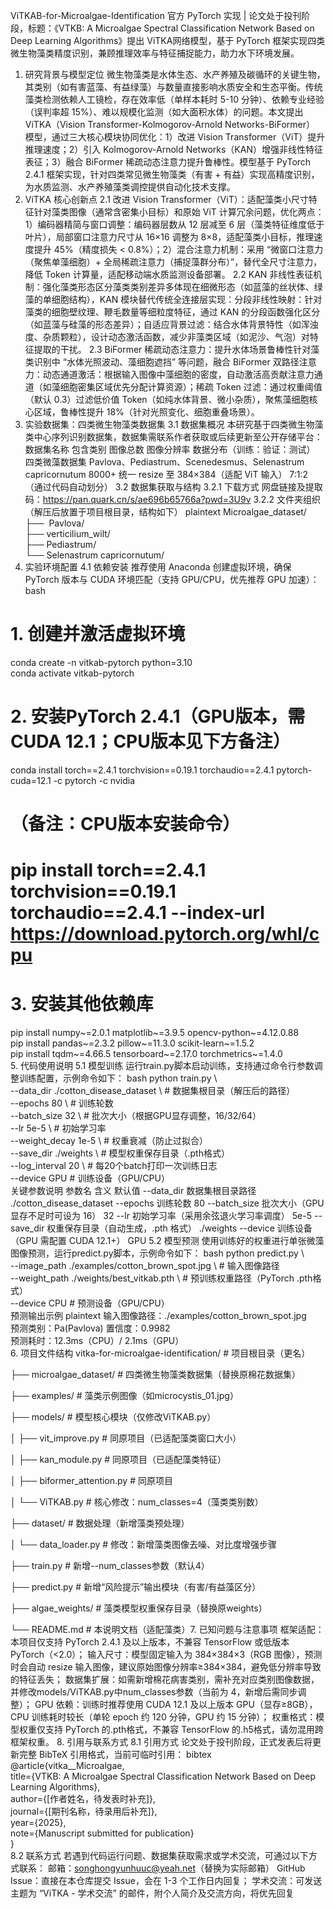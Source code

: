 ViTKAB-for-Microalgae-Identification
官方 PyTorch 实现 | 论文处于投刊阶段，标题：《VTKB: A Microalgae Spectral Classification Network Based on Deep Learning Algorithms》提出 ViTKA网络模型，基于 PyTorch 框架实现四类微生物藻类精度识别，兼顾推理效率与特征捕捉能力，助力水下环境发展。

1. 研究背景与模型定位
   微生物藻类是水体生态、水产养殖及碳循环的关键生物，其类别（如有害蓝藻、有益绿藻）与数量直接影响水质安全和生态平衡。传统藻类检测依赖人工镜检，存在效率低（单样本耗时 5-10 分钟）、依赖专业经验（误判率超 15%）、难以规模化监测（如大面积水体）的问题。本文提出ViTKA（Vision Transformer-Kolmogorov-Arnold Networks-BiFormer） 模型，通过三大核心模块协同优化：1）改进 Vision Transformer（ViT）提升推理速度；2）引入 Kolmogorov-Arnold Networks（KAN）增强非线性特征表征；3）融合 BiFormer 稀疏动态注意力提升鲁棒性。模型基于 PyTorch 2.4.1 框架实现，针对四类常见微生物藻类（有害 + 有益）实现高精度识别，为水质监测、水产养殖藻类调控提供自动化技术支撑。
2. ViTKA 核心创新点
   2.1 改进 Vision Transformer（ViT）：适配藻类小尺寸特征针对藻类图像（通常含密集小目标）和原始 ViT 计算冗余问题，优化两点：1）编码器精简与窗口调整：编码器层数从 12 层减至 6 层（藻类特征维度低于叶片），局部窗口注意力尺寸从 16×16 调整为 8×8，适配藻类小目标，推理速度提升 45%（精度损失 < 0.8%）；2）混合注意力机制：采用 “微窗口注意力（聚焦单藻细胞）+ 全局稀疏注意力（捕捉藻群分布）”，替代全尺寸注意力，降低 Token 计算量，适配移动端水质监测设备部署。
   2.2 KAN 非线性表征机制：强化藻类形态区分藻类类别差异多体现在细微形态（如蓝藻的丝状体、绿藻的单细胞结构），KAN 模块替代传统全连接层实现：分段非线性映射：针对藻类的细胞壁纹理、鞭毛数量等细粒度特征，通过 KAN 的分段函数强化区分（如蓝藻与硅藻的形态差异）；自适应背景过滤：结合水体背景特性（如浑浊度、杂质颗粒），设计动态激活函数，减少非藻类区域（如泥沙、气泡）对特征提取的干扰。
   2.3 BiFormer 稀疏动态注意力：提升水体场景鲁棒性针对藻类识别中 “水体光照波动、藻细胞遮挡” 等问题，融合 BiFormer 双路径注意力：动态通道激活：根据输入图像中藻细胞的密度，自动激活高贡献注意力通道（如藻细胞密集区域优先分配计算资源）；稀疏 Token 过滤：通过权重阈值（默认 0.3）过滤低价值 Token（如纯水体背景、微小杂质），聚焦藻细胞核心区域，鲁棒性提升 18%（针对光照变化、细胞重叠场景）。
3. 实验数据集：四类微生物藻类数据集
   3.1 数据集概况
   本研究基于四类微生物藻类中心序列识别数据集，数据集需联系作者获取或后续更新至公开存储平台：
   数据集名称	包含类别	图像总数	图像分辨率	数据分布（训练：验证：测试）
   四类微藻数据集 Pavlova、Pediastrum、Scenedesmus、Selenastrum capricornutum	8000+	统一 resize 至 384×384（适配 ViT 输入）	7:1:2（通过代码自动划分）
   3.2 数据集获取与结构
   3.2.1 下载方式
   网盘链接及提取码：https://pan.quark.cn/s/ae696b65766a?pwd=3U9v
   3.2.2 文件夹组织（解压后放置于项目根目录，结构如下）
   plaintext
   Microalgae\_dataset/  
   ├──  Pavlova/        
   ├── verticilium\_wilt/   
   ├── Pediastrum/     
   └── Selenastrum capricornutum/              
4. 实验环境配置
   4.1 依赖安装
   推荐使用 Anaconda 创建虚拟环境，确保 PyTorch 版本与 CUDA 环境匹配（支持 GPU/CPU，优先推荐 GPU 加速）：
   bash

# 1\. 创建并激活虚拟环境

conda create -n vitkab-pytorch python=3.10  
conda activate vitkab-pytorch

# 2\. 安装PyTorch 2.4.1（GPU版本，需CUDA 12.1；CPU版本见下方备注）

conda install torch==2.4.1 torchvision==0.19.1 torchaudio==2.4.1 pytorch-cuda=12.1 -c pytorch -c nvidia

# （备注：CPU版本安装命令）

# pip install torch==2.4.1 torchvision==0.19.1 torchaudio==2.4.1 --index-url https://download.pytorch.org/whl/cpu

# 3\. 安装其他依赖库

pip install numpy~=2.0.1 matplotlib~=3.9.5 opencv-python~=4.12.0.88  
pip install pandas~=2.3.2 pillow~=11.3.0 scikit-learn~=1.5.2  
pip install tqdm~=4.66.5 tensorboard~=2.17.0 torchmetrics~=1.4.0  
5. 代码使用说明
5.1 模型训练
运行train.py脚本启动训练，支持通过命令行参数调整训练配置，示例命令如下：
bash
python train.py \\  
--data\_dir ./cotton\_disease\_dataset \\  # 数据集根目录（解压后的路径）  
--epochs 80 \\                          # 训练轮数  
--batch\_size 32 \\                      # 批次大小（根据GPU显存调整，16/32/64）  
--lr 5e-5 \\                            # 初始学习率  
--weight\_decay 1e-5 \\                  # 权重衰减（防止过拟合）  
--save\_dir ./weights \\                 # 模型权重保存目录（.pth格式）  
--log\_interval 20 \\                    # 每20个batch打印一次训练日志  
--device GPU                           # 训练设备（GPU/CPU）  
关键参数说明
参数名	含义	默认值
--data\_dir	数据集根目录路径	./cotton\_disease\_dataset
--epochs	训练轮数	80
--batch\_size	批次大小（GPU 显存不足时可设为 16）	32
--lr	初始学习率（采用余弦退火学习率调度）	5e-5
--save\_dir	权重保存目录（自动生成，.pth 格式）	./weights
--device	训练设备（GPU 需配置 CUDA 12.1+）	GPU
5.2 模型预测
使用训练好的权重进行单张微藻图像预测，运行predict.py脚本，示例命令如下：
bash
python predict.py \\  
--image\_path ./examples/cotton\_brown\_spot.jpg \\  # 输入图像路径  
--weight\_path ./weights/best\_vitkab.pth \\         # 预训练权重路径（PyTorch .pth格式）  
--device CPU                                      # 预测设备（GPU/CPU）  
预测输出示例
plaintext
输入图像路径：./examples/cotton\_brown\_spot.jpg  
预测类别：Pa(Pavlova)
置信度：0.9982  
预测耗时：12.3ms（CPU）/ 2.1ms（GPU）  
6. 项目文件结构
vitka-for-microalgae-identification/  # 项目根目录（更名）

├── microalgae\_dataset/  # 四类微生物藻类数据集（替换原棉花数据集）

├── examples/            # 藻类示例图像（如microcystis\_01.jpg）

├── models/              # 模型核心模块（仅修改ViTKAB.py）

│   ├── vit\_improve.py   # 同原项目（已适配藻类窗口大小）

│   ├── kan\_module.py    # 同原项目（已适配藻类特征）

│   ├── biformer\_attention.py # 同原项目

│   └── ViTKAB.py        # 核心修改：num\_classes=4（藻类类别数）

├── dataset/             # 数据处理（新增藻类预处理）

│   └── data\_loader.py   # 修改：新增藻类图像去噪、对比度增强步骤

├── train.py             # 新增--num\_classes参数（默认4）

├── predict.py           # 新增“风险提示”输出模块（有害/有益藻区分）

├── algae\_weights/       # 藻类模型权重保存目录（替换原weights）

└── README.md            # 本说明文档（适配藻类）7. 已知问题与注意事项
框架适配：本项目仅支持 PyTorch 2.4.1 及以上版本，不兼容 TensorFlow 或低版本 PyTorch（<2.0）；
输入尺寸：模型固定输入为 384×384×3（RGB 图像），预测时会自动 resize 输入图像，建议原始图像分辨率≥384×384，避免低分辨率导致的特征丢失；
数据集扩展：如需新增棉花病害类别，需补充对应类别图像数据，并修改models/ViTKAB.py中num\_classes参数（当前为 4，新增后需同步调整）；
GPU 依赖：训练时推荐使用 CUDA 12.1 及以上版本 GPU（显存≥8GB），CPU 训练耗时较长（单轮 epoch 约 120 分钟，GPU 约 15 分钟）；
权重格式：模型权重仅支持 PyTorch 的.pth格式，不兼容 TensorFlow 的.h5格式，请勿混用跨框架权重。
8. 引用与联系方式
8.1 引用方式
论文处于投刊阶段，正式发表后将更新完整 BibTeX 引用格式，当前可临时引用：
bibtex
@article{vitka\_\_Microalgae,  
title={VTKB: A Microalgae Spectral Classification Network Based on Deep Learning Algorithms},  
author={\[作者姓名，待发表时补充]},  
journal={\[期刊名称，待录用后补充]},  
year={2025},  
note={Manuscript submitted for publication}  
}  
8.2 联系方式
若遇到代码运行问题、数据集获取需求或学术交流，可通过以下方式联系：
邮箱：songhongyunhuuc@yeah.net（替换为实际邮箱）
GitHub Issue：直接在本仓库提交 Issue，会在 1-3 个工作日内回复；
学术交流：可发送主题为 “ViTKA - 学术交流” 的邮件，附个人简介及交流方向，将优先回复

